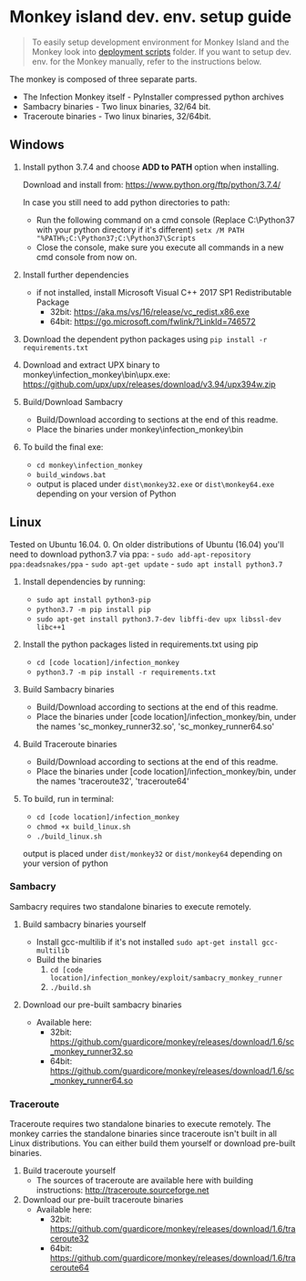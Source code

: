 # Monkey island dev. env. setup guide

>To easily setup development environment for Monkey Island and the Monkey look into [deployment scripts](../../deployment_scripts) folder.
>If you want to setup dev. env. for the Monkey manually, refer to the instructions below.

The monkey is composed of three separate parts.

- The Infection Monkey itself - PyInstaller compressed python archives
- Sambacry binaries - Two linux binaries, 32/64 bit.
- Traceroute binaries - Two linux binaries, 32/64bit.

## Windows

1. Install python 3.7.4 and choose **ADD to PATH** option when installing.

    Download and install from: <https://www.python.org/ftp/python/3.7.4/>
    
    In case you still need to add python directories to path:
    - Run the following command on a cmd console (Replace C:\Python37 with your python directory if it's different) 
    `setx /M PATH "%PATH%;C:\Python37;C:\Python37\Scripts`
    - Close the console, make sure you execute all commands in a new cmd console from now on.
2. Install further dependencies
    - if not installed, install Microsoft Visual C++ 2017 SP1 Redistributable Package
        - 32bit: <https://aka.ms/vs/16/release/vc_redist.x86.exe>
        - 64bit: <https://go.microsoft.com/fwlink/?LinkId=746572>
3. Download the dependent python packages using 
        `pip install -r requirements.txt`
4. Download and extract UPX binary to monkey\infection_monkey\bin\upx.exe:
        <https://github.com/upx/upx/releases/download/v3.94/upx394w.zip>
5. Build/Download Sambacry
    - Build/Download according to sections at the end of this readme.
    - Place the binaries under monkey\infection_monkey\bin
6. To build the final exe:
    - `cd monkey\infection_monkey`
    - `build_windows.bat`
    - output is placed under `dist\monkey32.exe` or `dist\monkey64.exe` depending on your version of Python

## Linux

Tested on Ubuntu 16.04.
0. On older distributions of Ubuntu (16.04) you'll need to download python3.7 via ppa:
    - `sudo add-apt-repository ppa:deadsnakes/ppa`
    - `sudo apt-get update`
    - `sudo apt install python3.7`

1. Install dependencies by running:
    - `sudo apt install python3-pip`
    - `python3.7 -m pip install pip`
    - `sudo apt-get install python3.7-dev libffi-dev upx libssl-dev libc++1`

2. Install the python packages listed in requirements.txt using pip
    - `cd [code location]/infection_monkey`
    - `python3.7 -m pip install -r requirements.txt`

3. Build Sambacry binaries
    - Build/Download according to sections at the end of this readme.
    - Place the binaries under [code location]/infection_monkey/bin, under the names 'sc_monkey_runner32.so', 'sc_monkey_runner64.so'

4. Build Traceroute binaries
    - Build/Download according to sections at the end of this readme.
    - Place the binaries under [code location]/infection_monkey/bin, under the names 'traceroute32', 'traceroute64'

5. To build, run in terminal:
    - `cd [code location]/infection_monkey`
    - `chmod +x build_linux.sh`
    - `./build_linux.sh`
    
    output is placed under `dist/monkey32` or `dist/monkey64` depending on your version of python

### Sambacry

Sambacry requires two standalone binaries to execute remotely.

1. Build sambacry binaries yourself
    - Install gcc-multilib if it's not installed `sudo apt-get install gcc-multilib`
    - Build the binaries
         1. `cd [code location]/infection_monkey/exploit/sambacry_monkey_runner`
         2. `./build.sh`

2. Download our pre-built sambacry binaries
    - Available here:
        - 32bit: <https://github.com/guardicore/monkey/releases/download/1.6/sc_monkey_runner32.so>
        - 64bit: <https://github.com/guardicore/monkey/releases/download/1.6/sc_monkey_runner64.so>

### Traceroute

Traceroute requires two standalone binaries to execute remotely.
The monkey carries the standalone binaries since traceroute isn't built in all Linux distributions.
You can either build them yourself or download pre-built binaries.

1. Build traceroute yourself
    - The sources of traceroute are available here with building instructions: <http://traceroute.sourceforge.net>
1. Download our pre-built traceroute binaries
    - Available here:
        - 32bit: <https://github.com/guardicore/monkey/releases/download/1.6/traceroute32>
        - 64bit: <https://github.com/guardicore/monkey/releases/download/1.6/traceroute64>
